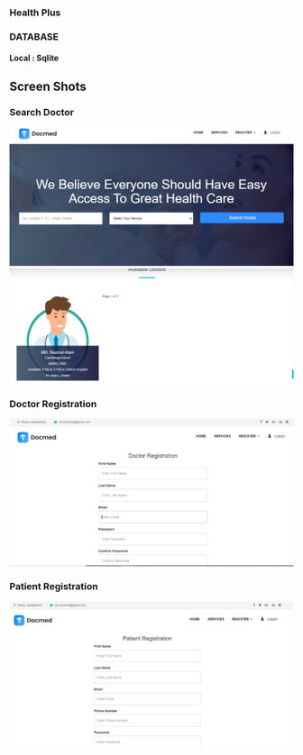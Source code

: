 
### Health Plus


### DATABASE
#### Local : Sqlite
## Screen Shots

### Search Doctor

![](12.PNG)
![](13.PNG)

### Doctor Registration

![](Capture1.PNG)

### Patient Registration

![](Capture2.PNG)
